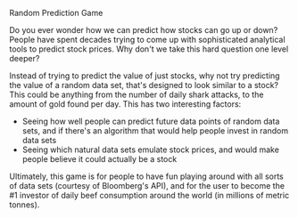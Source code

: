 Random Prediction Game

Do you ever wonder how we can predict how stocks can go up or down? People have spent decades trying to come up with sophisticated analytical tools to predict stock prices. Why don't we take this hard question one level deeper? 

Instead of trying to predict the value of just stocks, why not try predicting the value of a random data set, that's designed to look similar to a stock? This could be anything from the number of daily shark attacks, to the amount of gold found per day. This has two interesting factors:

- Seeing how well people can predict future data points of random data sets, and if there's an algorithm that would help people invest in random data sets
- Seeing which natural data sets emulate stock prices, and would make people believe it could actually be a stock


Ultimately, this game is for people to have fun playing around with all sorts of data sets (courtesy of Bloomberg's API), and for the user to become the #1 investor of daily beef consumption around the world (in millions of metric tonnes).
